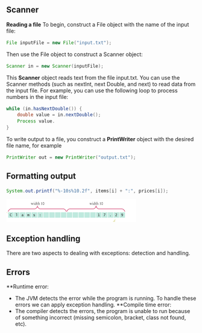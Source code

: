 ## Scanner
**Reading a file**
To begin, construct a File object with the name of the input file:
```java
File inputFile = new File("input.txt");
```
Then use the File object to construct a Scanner object:
```java
Scanner in = new Scanner(inputFile);
```
This **Scanner** object reads text from the file input.txt. You can use the Scanner methods
(such as nextInt, next Double, and next) to read data from the input file.
For example, you can use the following loop to process numbers in the input file:
```java
while (in.hasNextDouble()) {
	double value = in.nextDouble();
	Process value.
}
```
To write output to a file, you construct a **PrintWriter** object with the desired file name,
for example
```java
PrintWriter out = new PrintWriter("output.txt");
```

## Formatting output
```java
System.out.printf("%-10s%10.2f", items[i] + ":", prices[i]);
```
![](Pasted%20image%2020220620230042.png)

## Exception handling
There are two aspects to dealing with exceptions: detection and handling.

## Errors
**Runtime error:
- The JVM detects the error while the program is running. To handle these errors we can apply exception handling.
**Compile time error:
- The compiler detects the errors, the program is unable to run because of something incorrect (missing semicolon, bracket, class not found, etc).